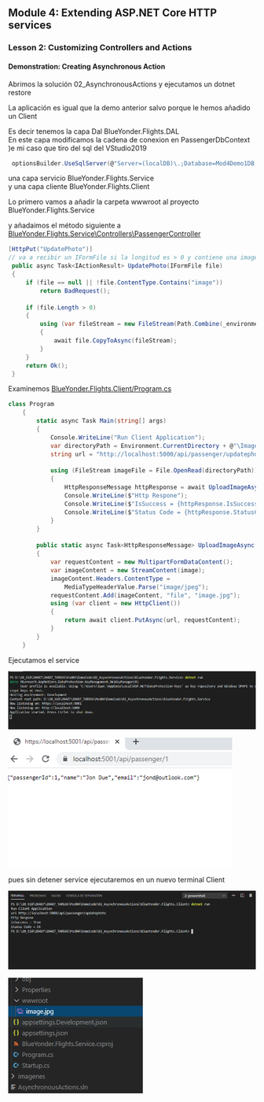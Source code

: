 ## Module 4: Extending ASP.NET Core HTTP services

### Lesson 2: Customizing Controllers and Actions

#### Demonstration: Creating Asynchronous Action


Abrimos la solución 02_AsynchronousActions y ejecutamos un dotnet restore


La aplicación es igual que la demo anterior salvo porque le hemos añadido un Client

Es decir tenemos la capa Dal  BlueYonder.Flights.DAL   
En este capa modificamos la cadena de conexion en PassengerDbContext )e mi caso que tiro del sql del VStudio2019  
```c#
 optionsBuilder.UseSqlServer(@"Server=(localDB)\.;Database=Mod4Demo1DB;Trusted_Connection=True;");
```` 
una capa servicio BlueYonder.Flights.Service  
y una capa cliente BlueYonder.Flights.Client  

Lo primero vamos a añadir la carpeta  wwwroot al proyecto BlueYonder.Flights.Service 

y añadaimos el método siguiente a [BlueYonder.Flights.Service\Controllers\PassengerController](BlueYonder.Flights.Service/Controllers/PassengerController.cs)
```c# 
[HttpPut("UpdatePhoto")]
// va a recibir un IFormFile si la longitud es > 0 y contiene una imagen la copiará en wwwroot
 public async Task<IActionResult> UpdatePhoto(IFormFile file)
 {
     if (file == null || !file.ContentType.Contains("image"))
         return BadRequest();

     if (file.Length > 0)
     {
         using (var fileStream = new FileStream(Path.Combine(_environment.WebRootPath, file.FileName), FileMode.CreateNew))
         {
             await file.CopyToAsync(fileStream);
         }
     }
     return Ok();
 }
```

Examinemos [BlueYonder.Flights.Client/Program.cs](BlueYonder.Flights.Client/Program.cs)  
```c# 
class Program
    {
        static async Task Main(string[] args)
        {
            Console.WriteLine("Run Client Application");
            var directoryPath = Environment.CurrentDirectory + @"\Image\orderedList7.png";  // craga su imagen
            string url = "http://localhost:5000/api/passenger/updatephoto";            

            using (FileStream imageFile = File.OpenRead(directoryPath))
            {
                HttpResponseMessage httpResponse = await UploadImageAsync(imageFile, url);   // llama a UploadImageAsync
                Console.WriteLine($"Http Respone");
                Console.WriteLine($"IsSuccess = {httpResponse.IsSuccessStatusCode}");
                Console.WriteLine($"Status Code = {httpResponse.StatusCode}");
            }
        }

        public static async Task<HttpResponseMessage> UploadImageAsync(Stream image,string url)  // *****
        {
            var requestContent = new MultipartFormDataContent();  
            var imageContent = new StreamContent(image);
            imageContent.Headers.ContentType =
                MediaTypeHeaderValue.Parse("image/jpeg");
            requestContent.Add(imageContent, "file", "image.jpg");              // aqui al MultipartFormDataContent().add la imagen  StreamContent(image);
            using (var client = new HttpClient())
            {
                return await client.PutAsync(url, requestContent);              // llama a un HttpClient().PutAsync(http://localhost:5000/api/passenger/updatephoto, requestContent)
            }																							
        }
    }
```

Ejecutamos el service 

![c1](imagenes/c1.PNG)  

![c2](imagenes/c2.PNG)  


pues sin detener service ejecutaremos en un nuevo terminal Client

![c3](imagenes/c3.PNG)  

![c4](imagenes/c4.PNG)  


